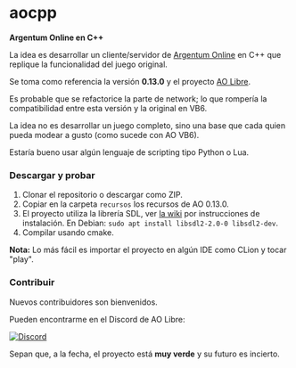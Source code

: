 # aocpp

__Argentum Online en C++__

La idea es desarrollar un cliente/servidor de [Argentum Online](https://es.wikipedia.org/wiki/Argentum_Online) en C++ que replique la funcionalidad del juego original.

Se toma como referencia la versión __0.13.0__ y el proyecto [AO Libre](https://github.com/ao-libre). 

Es probable que se refactorice la parte de network; lo que rompería la compatibilidad entre esta versión y la original en VB6.

La idea no es desarrollar un juego completo, sino una base que cada quien pueda modear a gusto (como sucede con AO VB6).

Estaría bueno usar algún lenguaje de scripting tipo Python o Lua.

### Descargar y probar

1. Clonar el repositorio o descargar como ZIP.
2. Copiar en la carpeta `recursos` los recursos de AO 0.13.0.
3. El proyecto utiliza la librería SDL, ver [la wiki](https://wiki.libsdl.org/Installation) por instrucciones de instalación. En Debian:  `sudo apt install libsdl2-2.0-0 libsdl2-dev`.
4. Compilar usando cmake.

__Nota:__ Lo más fácil es importar el proyecto en algún IDE como CLion y tocar "play".

### Contribuir

Nuevos contribuidores son bienvenidos.

Pueden encontrarme en el Discord de AO Libre:

[![Discord](https://img.shields.io/discord/479056868707270657?color=blueviolet&label=discord)](https://discord.gg/4Wd4EMwnFm)

Sepan que, a la fecha, el proyecto está __muy verde__ y su futuro es incierto.
